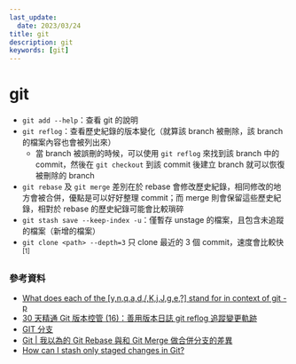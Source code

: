 ```yaml
---
last_update:
  date: 2023/03/24
title: git
description: git
keywords: [git]
---
```


# git

- `git add --help`：查看 git 的說明
- `git reflog`：查看歷史紀錄的版本變化（就算該 branch 被刪除，該 branch 的檔案內容也會被列出來）
  - 當 branch 被誤刪的時候，可以使用 `git reflog` 來找到該 branch 中的 commit，然後在 `git checkout` 到該 commit 後建立 branch 就可以恢復被刪除的 branch
- `git rebase` 及 `git merge` 差別在於 rebase 會修改歷史紀錄，相同修改的地方會被合併，優點是可以好好整理 commit；而 merge 則會保留這些歷史紀錄，相對於 rebase 的歷史紀錄可能會比較瑣碎
- `git stash save --keep-index -u`：僅暫存 unstage 的檔案，且包含未追蹤的檔案（新增的檔案）
- `git clone <path> --depth=3` 只 clone 最近的 3 個 commit，速度會比較快<sup>[1]</sup>

### 參考資料

- [What does each of the [y,n,q,a,d,/,K,j,J,g,e,?] stand for in context of git -p](https://stackoverflow.com/questions/10605405/what-does-each-of-the-y-n-q-a-d-k-j-j-g-e-stand-for-in-context-of-git-p)
- [30 天精通 Git 版本控管 (16)：善用版本日誌 git reflog 追蹤變更軌跡](https://ithelp.ithome.com.tw/articles/10138150)
- [GIT 分支](https://kingofamani.gitbooks.io/git-teach/content/chapter_3_branch/git.html)
- [Git | 我以為的 Git Rebase 與和 Git Merge 做合併分支的差異](https://medium.com/starbugs/git-%E6%88%91%E4%BB%A5%E7%82%BA%E7%9A%84-git-rebase-%E8%88%87%E5%92%8C-git-merge-%E5%81%9A%E5%90%88%E4%BD%B5%E5%88%86%E6%94%AF%E7%9A%84%E5%B7%AE%E7%95%B0-cacd3f45294d)
- [How can I stash only staged changes in Git?](https://stackoverflow.com/questions/14759748/how-can-i-stash-only-staged-changes-in-git)
